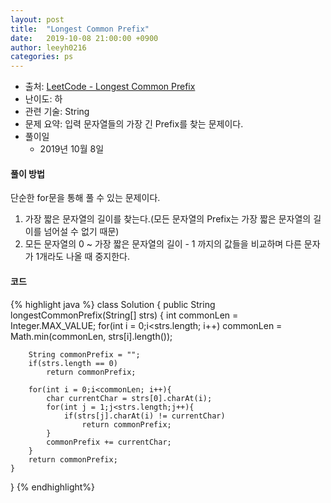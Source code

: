 ```yaml
---
layout: post
title:  "Longest Common Prefix"
date:   2019-10-08 21:00:00 +0900
author: leeyh0216
categories: ps
---
```


- 출처: [LeetCode - Longest Common Prefix](https://leetcode.com/problems/longest-common-prefix/)
- 난이도: 하
- 관련 기술: String
- 문제 요약: 입력 문자열들의 가장 긴 Prefix를 찾는 문제이다.
- 풀이일
  - 2019년 10월 8일
  
#### 풀이 방법

단순한 for문을 통해 풀 수 있는 문제이다.

1. 가장 짧은 문자열의 길이를 찾는다.(모든 문자열의 Prefix는 가장 짧은 문자열의 길이를 넘어설 수 없기 때문)
2. 모든 문자열의 0 ~ 가장 짧은 문자열의 길이 - 1 까지의 값들을 비교하며 다른 문자가 1개라도 나올 때 중지한다.

#### 코드
{% highlight java %}
class Solution {
    public String longestCommonPrefix(String[] strs) {
        int commonLen = Integer.MAX_VALUE;
        for(int i = 0;i<strs.length; i++)
            commonLen = Math.min(commonLen, strs[i].length());
        
        String commonPrefix = "";
        if(strs.length == 0)
            return commonPrefix;
        
        for(int i = 0;i<commonLen; i++){
            char currentChar = strs[0].charAt(i);
            for(int j = 1;j<strs.length;j++){
                if(strs[j].charAt(i) != currentChar)
                    return commonPrefix;
            }
            commonPrefix += currentChar;
        }
        return commonPrefix;
    }
}
{% endhighlight%}